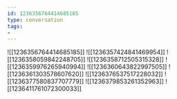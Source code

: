 ```yaml
---
id: 1236356764414685185
type: conversation
tags:
- 
---
```

![[1236356764414685185]]
![[1236357424841469954]]
![[1236358059842248705]]
![[1236358712505315328]]
![[1236359976265940994]]
![[1236360643822997505]]
![[1236361303578607620]]
![[1236376537517228032]]
![[1236377580837707779]]
![[1236379853261352963]]
![[1236411761072300033]]

